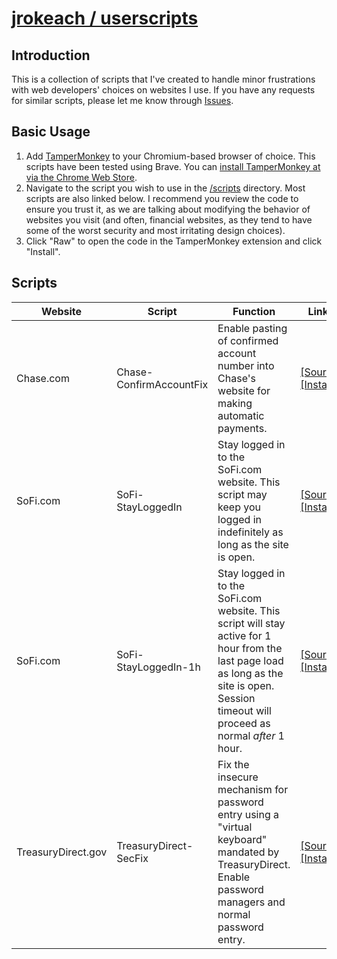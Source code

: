 # [jrokeach / userscripts](https://github.com/jrokeach/userscripts)

## Introduction

This is a collection of scripts that I've created to handle minor frustrations with web developers' choices on websites I use. If you have any requests for similar scripts, please let me know through [Issues](https://github.com/jrokeach/userscripts/issues).

## Basic Usage

1. Add [TamperMonkey](https://www.tampermonkey.net/) to your Chromium-based browser of choice. This scripts have been tested using Brave. You can [install TamperMonkey at via the Chrome Web Store](https://chrome.google.com/webstore/detail/tampermonkey/dhdgffkkebhmkfjojejmpbldmpobfkfo).
2. Navigate to the script you wish to use in the [/scripts](/scripts) directory. Most scripts are also linked below. I recommend you review the code to ensure you trust it, as we are talking about modifying the behavior of websites you visit (and often, financial websites, as they tend to have some of the worst security and most irritating design choices).
3. Click "Raw" to open the code in the TamperMonkey extension and click "Install".

## Scripts

| Website            | Script                  | Function                                                     | Links                                                        |
| ------------------ | ----------------------- | ------------------------------------------------------------ | ------------------------------------------------------------ |
| Chase.com          | Chase-ConfirmAccountFix | Enable pasting of confirmed account number into Chase's website for making automatic payments. | [[Source]](https://github.com/jrokeach/userscripts/blob/main/scripts/chase.com/Chase-ConfirmAccountFix.user.js) [[Install]](https://github.com/jrokeach/userscripts/raw/main/scripts/chase.com/Chase-ConfirmAccountFix.user.js) |
| SoFi.com           | SoFi-StayLoggedIn       | Stay logged in to the SoFi.com website. This script may keep you logged in indefinitely as long as the site is open. | [[Source]](https://github.com/jrokeach/userscripts/blob/main/scripts/sofi.com/SoFi-StayLoggedIn.user.js) [[Install]](https://github.com/jrokeach/userscripts/raw/main/scripts/sofi.com/SoFi-StayLoggedIn.user.js) |
| SoFi.com           | SoFi-StayLoggedIn-1h    | Stay logged in to the SoFi.com website. This script will stay active for 1 hour from the last page load as long as the site is open. Session timeout will proceed as normal *after* 1 hour. | [[Source]](https://github.com/jrokeach/userscripts/blob/main/scripts/sofi.com/SoFi-StayLoggedIn-1h.user.js) [[Install]](https://github.com/jrokeach/userscripts/raw/main/scripts/sofi.com/SoFi-StayLoggedIn-1h.user.js) |
| TreasuryDirect.gov | TreasuryDirect-SecFix   | Fix the insecure mechanism for password entry using a "virtual keyboard" mandated by TreasuryDirect. Enable password managers and normal password entry. | [[Source]](https://github.com/jrokeach/userscripts/blob/main/scripts/treasurydirect.gov/TreasuryDirect-SecFix.user.js) [[Install]](https://github.com/jrokeach/userscripts/raw/main/scripts/treasurydirect.gov/TreasuryDirect-SecFix.user.js) |